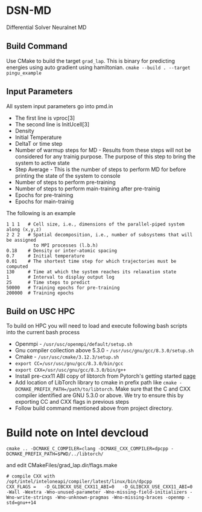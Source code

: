 # DSN-MD
Differential Solver Neuralnet MD

## Build Command
Use CMake to build the target `grad_lap`. This is binary for predicting energies using auto gradient using hamiltonian.
`cmake --build . --target pingu_example`

## Input Parameters
All system input parameters go into pmd.in
+ The first line is vproc[3]
+ The second line is InitUcell[3]
+ Density
+ Initial Temperature
+ DeltaT or time step
+ Number of warmup steps for MD - Results from these steps will not be considered for any trainig purpose. The purpose of this step to bring the system to active state
+ Step Average - This is the number of steps to perform MD for before printing the state of the system to console
+ Number of steps to perform pre-training 
+ Number of steps to perform main-training after pre-trainig
+ Epochs for pre-training
+ Epochs for main-trainig

The following is an example

```
1 1 1   # Cell size, i.e., dimensions of the parallel-piped system along (x,y,z)       
2 2 2   # Spatial decomposition, i.e., number of subsystems that will be assigned
          to MPI processes (l.b.h)
0.18    # Density or inter-atomic spacing
0.7     # Initial temperature
0.01    # The shortest time step for which trajectories must be computed
130     # Time at which the system reaches its relaxation state
1       # Interval to display output log 
25      # Time steps to predict 
50000   # Training epochs for pre-training
200000  # Training epochs 
```

## Build on USC HPC
To build on HPC you will need to load and 
execute following bash scripts into the current bash 
process <br/>
+ Openmpi - `/usr/usc/openmpi/default/setup.sh`
+ Gnu compiler collection above 5.3.0 - `/usr/usc/gnu/gcc/8.3.0/setup.sh`
+ Cmake - `/usr/usc/cmake/3.12.3/setup.sh`
+ `export CC=/usr/usc/gnu/gcc/8.3.0/bin/gcc`
+ `export CXX=/usr/usc/gnu/gcc/8.3.0/bin/g++`
+ Install pre-cxx11 ABI copy of libtorch from 
Pytorch's getting started [page](https://pytorch.org/get-started/locally/)
+ Add location of LibTorch library to cmake in prefix path like `cmake -DCMAKE_PREFIX_PATH=/path/to/libtorch`. 
Make sure that the  C and CXX compiler identified are GNU 5.3.0 or above. We try to ensure
this by exporting CC and CXX flags in previous steps
+ Follow build command mentioned above from project directory.


# Build note on Intel devcloud
```
cmake .. -DCMAKE_C_COMPILER=clang -DCMAKE_CXX_COMPILER=dpcpp -DCMAKE_PREFIX_PATH=$PWD/../libtorch/ 
```
and edit CMakeFiles/grad_lap.dir/flags.make
```
# compile CXX with /opt/intel/inteloneapi/compiler/latest/linux/bin/dpcpp
CXX_FLAGS =   -D_GLIBCXX_USE_CXX11_ABI=0   -D_GLIBCXX_USE_CXX11_ABI=0  -Wall -Wextra -Wno-unused-parameter -Wno-missing-field-initializers -Wno-write-strings -Wno-unknown-pragmas -Wno-missing-braces -openmp -std=gnu++14
```
